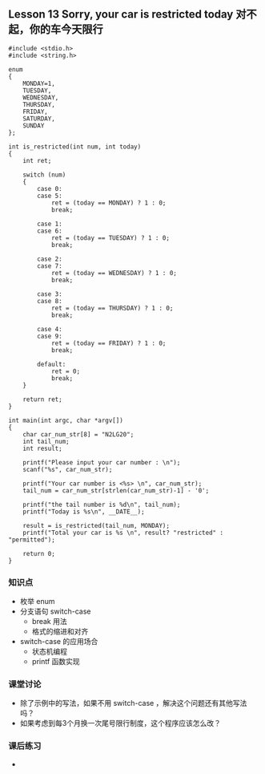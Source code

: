 ## Lesson 13 Sorry, your car is restricted today 对不起，你的车今天限行
	#include <stdio.h>
	#include <string.h>

	enum 
	{ 
		MONDAY=1, 
		TUESDAY, 
		WEDNESDAY, 
		THURSDAY, 
		FRIDAY,
		SATURDAY,
		SUNDAY
	};

	int is_restricted(int num, int today)
	{
		int ret;
		
		switch (num)
		{
			case 0:
			case 5:
				ret = (today == MONDAY) ? 1 : 0;
				break;
				
			case 1:
			case 6:
				ret = (today == TUESDAY) ? 1 : 0;
				break;
				
			case 2:
			case 7:
				ret = (today == WEDNESDAY) ? 1 : 0;
				break;
				
			case 3:
			case 8:
				ret = (today == THURSDAY) ? 1 : 0;
				break;
				
			case 4:
			case 9:
				ret = (today == FRIDAY) ? 1 : 0;
				break;	
				
			default:	
				ret = 0;
				break;	
		}			

		return ret;
	}

	int main(int argc, char *argv[])
	{
		char car_num_str[8] = "N2LG20";
		int tail_num;
		int result;
		
		printf("Please input your car number : \n");
		scanf("%s", car_num_str);
		
		printf("Your car number is <%s> \n", car_num_str);
		tail_num = car_num_str[strlen(car_num_str)-1] - '0';

		printf("the tail number is %d\n", tail_num);
		printf("Today is %s\n", __DATE__);
		
		result = is_restricted(tail_num, MONDAY);
		printf("Total your car is %s \n", result? "restricted" : "permitted");
		
		return 0;
	}

### 知识点
* 枚举 enum
* 分支语句 switch-case
	- break 用法
	- 格式的缩进和对齐
* switch-case 的应用场合	
	- 状态机编程
	- printf 函数实现

### 课堂讨论
* 除了示例中的写法，如果不用 switch-case ，解决这个问题还有其他写法吗？
* 如果考虑到每3个月换一次尾号限行制度，这个程序应该怎么改？

### 课后练习
* 
